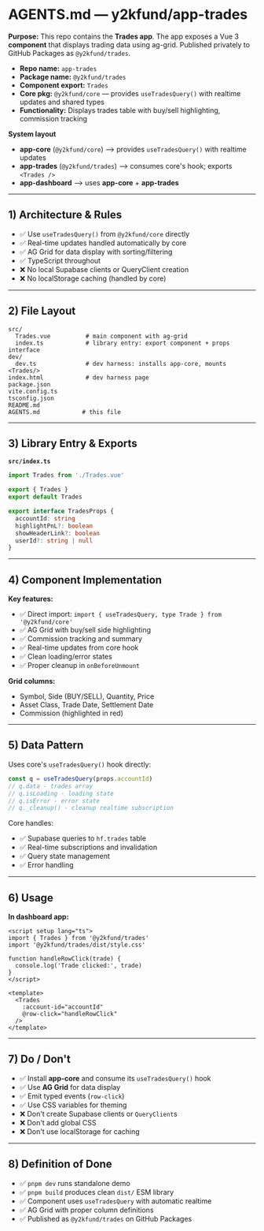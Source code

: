 # AGENTS.md — y2kfund/app-trades

**Purpose:** This repo contains the **Trades app**. The app exposes a Vue 3 **component** that displays trading data using ag-grid. Published privately to GitHub Packages as `@y2kfund/trades`.

- **Repo name:** `app-trades`
- **Package name:** `@y2kfund/trades`
- **Component export:** `Trades`
- **Core pkg:** `@y2kfund/core` — provides `useTradesQuery()` with realtime updates and shared types
- **Functionality:** Displays trades table with buy/sell highlighting, commission tracking

**System layout**
- **app-core** (`@y2kfund/core`) ⟶ provides `useTradesQuery()` with realtime updates
- **app-trades** (`@y2kfund/trades`) ⟶ consumes core's hook; exports `<Trades />`
- **app-dashboard** ⟶ uses **app-core** + **app-trades**

---

## 1) Architecture & Rules

- ✅ Use `useTradesQuery()` from `@y2kfund/core` directly
- ✅ Real-time updates handled automatically by core
- ✅ AG Grid for data display with sorting/filtering
- ✅ TypeScript throughout
- ❌ No local Supabase clients or QueryClient creation
- ❌ No localStorage caching (handled by core)

---

## 2) File Layout

```
src/
  Trades.vue          # main component with ag-grid
  index.ts            # library entry: export component + props interface
dev/
  dev.ts              # dev harness: installs app-core, mounts <Trades/>
index.html            # dev harness page
package.json
vite.config.ts
tsconfig.json
README.md
AGENTS.md            # this file
```

---

## 3) Library Entry & Exports

**`src/index.ts`**
```ts
import Trades from './Trades.vue'

export { Trades }
export default Trades

export interface TradesProps {
  accountId: string
  highlightPnL?: boolean
  showHeaderLink?: boolean
  userId?: string | null
}
```

---

## 4) Component Implementation

**Key features:**
- ✅ Direct import: `import { useTradesQuery, type Trade } from '@y2kfund/core'`
- ✅ AG Grid with buy/sell side highlighting
- ✅ Commission tracking and summary
- ✅ Real-time updates from core hook
- ✅ Clean loading/error states
- ✅ Proper cleanup in `onBeforeUnmount`

**Grid columns:**
- Symbol, Side (BUY/SELL), Quantity, Price
- Asset Class, Trade Date, Settlement Date
- Commission (highlighted in red)

---

## 5) Data Pattern

Uses core's `useTradesQuery()` hook directly:

```ts
const q = useTradesQuery(props.accountId)
// q.data - trades array
// q.isLoading - loading state
// q.isError - error state
// q._cleanup() - cleanup realtime subscription
```

Core handles:
- ✅ Supabase queries to `hf.trades` table
- ✅ Real-time subscriptions and invalidation
- ✅ Query state management
- ✅ Error handling

---

## 6) Usage

**In dashboard app:**
```vue
<script setup lang="ts">
import { Trades } from '@y2kfund/trades'
import '@y2kfund/trades/dist/style.css'

function handleRowClick(trade) {
  console.log('Trade clicked:', trade)
}
</script>

<template>
  <Trades 
    :account-id="accountId"
    @row-click="handleRowClick"
  />
</template>
```

---

## 7) Do / Don't

- ✅ Install **app-core** and consume its `useTradesQuery()` hook
- ✅ Use **AG Grid** for data display
- ✅ Emit typed events (`row-click`)
- ✅ Use CSS variables for theming
- ❌ Don't create Supabase clients or `QueryClient`s
- ❌ Don't add global CSS
- ❌ Don't use localStorage for caching

---

## 8) Definition of Done

- ✅ `pnpm dev` runs standalone demo
- ✅ `pnpm build` produces clean `dist/` ESM library
- ✅ Component uses `useTradesQuery` with automatic realtime
- ✅ AG Grid with proper column definitions
- ✅ Published as `@y2kfund/trades` on GitHub Packages